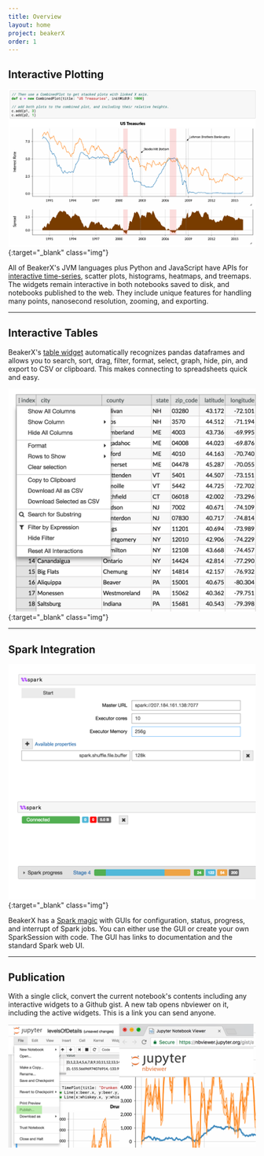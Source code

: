 ```yaml
---
title: Overview
layout: home
project: beakerX
order: 1
---
```


## Interactive Plotting

[![image title](/static/img/time-series.png)](https://nbviewer.jupyter.org/gist/anonymous/7450f2ef784f72f5811ee54ed3d97fdb){:target="_blank" class="img"}

All of BeakerX's JVM languages plus Python and JavaScript have APIs
for [interactive
time-series](https://nbviewer.jupyter.org/gist/anonymous/7450f2ef784f72f5811ee54ed3d97fdb),
scatter plots, histograms, heatmaps, and treemaps.  The widgets remain
interactive in both notebooks saved to disk, and notebooks published
to the web.  They include unique features for handling many points,
nanosecond resolution, zooming, and exporting.

***

## Interactive Tables

BeakerX's [table
widget](https://nbviewer.jupyter.org/gist/anonymous/d7dbf536abade987157c085b1850416d)
automatically recognizes pandas dataframes and allows you to search,
sort, drag, filter, format, select, graph, hide, pin, and export to
CSV or clipboard.  This makes connecting to spreadsheets quick and
easy.

[![image title](/static/img/table-with-menu.png)](https://nbviewer.jupyter.org/gist/anonymous/d7dbf536abade987157c085b1850416d){:target="_blank" class="img"}

***
## Spark Integration

[![image title](/static/img/spark.png)](https://github.com/twosigma/beakerx/blob/master/doc/scala/SparkUI.ipynb){:target="_blank" class="img"}

BeakerX has a [Spark
magic](https://github.com/twosigma/beakerx/blob/master/doc/scala/SparkUI.ipynb)
with GUIs for configuration, status, progress, and interrupt of Spark
jobs.
You can either use the GUI or create your own SparkSession with code.
The GUI has links to documentation and the standard Spark web UI.

***
## Publication

With a single click, convert the current notebook's contents including
any interactive widgets to a Github gist. A new tab opens nbviewer on
it, including the active widgets.  This is a link you can send anyone.

![image title](/static/img/publication.png)
